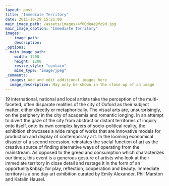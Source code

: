 ```yaml
---
layout: post
title: 'Immediate Territory'
date: 2011-10-29 15:21:00
main_image_path: /assets/images/4f00deae9fc9d.jpg
main_image_caption: "Immediate Territory"
images:
  - image_path: 
    description: 
_options:
  main_image_path:
    width: 1200
    height: 1200
    resize_style: "contain"
    mime_type: "image/jpeg"
_comments:
  images: Add and edit additional images here
  image_description: May only be shown in the close up of an image
---
```


19 international, national and local artists take the perception of the multi-faceted, often disparate realities of the city of Oxford as their subject matter, either directly or metaphorically. The visual arts are, unsurprisingly, on the periphery in the city of academia and romantic longing. In an attempt to divert the gaze of the city from abstract or distant territories of inquiry onto itself, onto its own complex layers of socio-political reality, the exhibition showcases a wide range of works that are innovative models for production and display of contemporary art. In the looming economical disaster of a second recession, reinstates the social function of art as the creative source of finding alternative ways of operating from the mainstream. As opposed to the greed and consumption which characterizes our times, this event is a generous gesture of artists who look at their immediate territory in close detail and restage it in the form of an opportunity&amp;nbsp; for play, reflection, cooperation and beauty. Immediate territory is a one day art exhibition curated by Emily Alexander, Phil Marston and Katalin Hausel.